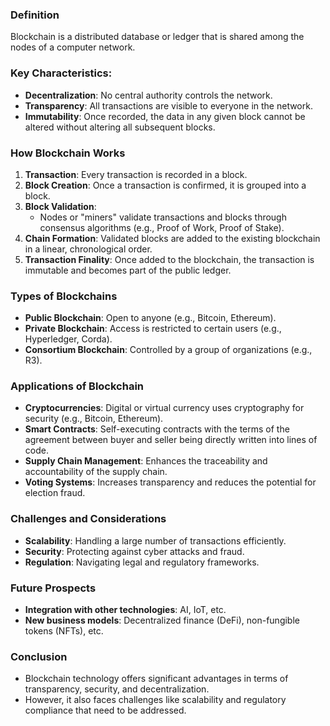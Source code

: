 ### **Definition**
Blockchain is a distributed database or ledger that is shared among the nodes of a computer network.

### **Key Characteristics**:
  - **Decentralization**: No central authority controls the network.
  - **Transparency**: All transactions are visible to everyone in the network.
  - **Immutability**: Once recorded, the data in any given block cannot be altered without altering all subsequent blocks.

### How Blockchain Works
1. **Transaction**: Every transaction is recorded in a block.
2. **Block Creation**: Once a transaction is confirmed, it is grouped into a block.
3. **Block Validation**:
    - Nodes or "miners" validate transactions and blocks through consensus algorithms (e.g., Proof of Work, Proof of Stake).
4. **Chain Formation**: Validated blocks are added to the existing blockchain in a linear, chronological order.
5. **Transaction Finality**: Once added to the blockchain, the transaction is immutable and becomes part of the public ledger.

### Types of Blockchains
- **Public Blockchain**: Open to anyone (e.g., Bitcoin, Ethereum).
- **Private Blockchain**: Access is restricted to certain users (e.g., Hyperledger, Corda).
- **Consortium Blockchain**: Controlled by a group of organizations (e.g., R3).

### Applications of Blockchain
- **Cryptocurrencies**: Digital or virtual currency uses cryptography for security (e.g., Bitcoin, Ethereum).
- **Smart Contracts**: Self-executing contracts with the terms of the agreement between buyer and seller being directly written into lines of code.
- **Supply Chain Management**: Enhances the traceability and accountability of the supply chain.
- **Voting Systems**: Increases transparency and reduces the potential for election fraud.

### Challenges and Considerations
- **Scalability**: Handling a large number of transactions efficiently.
- **Security**: Protecting against cyber attacks and fraud.
- **Regulation**: Navigating legal and regulatory frameworks.

### Future Prospects
- **Integration with other technologies**: AI, IoT, etc.
- **New business models**: Decentralized finance (DeFi), non-fungible tokens (NFTs), etc.

### Conclusion
- Blockchain technology offers significant advantages in terms of transparency, security, and decentralization.
- However, it also faces challenges like scalability and regulatory compliance that need to be addressed.
